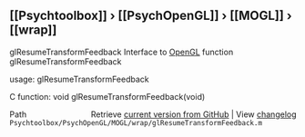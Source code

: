 ## [[Psychtoolbox]] &#8250; [[PsychOpenGL]] &#8250; [[MOGL]] &#8250; [[wrap]]

glResumeTransformFeedback  Interface to [OpenGL](OpenGL) function glResumeTransformFeedback  
  
usage:  glResumeTransformFeedback  
  
C function:  void glResumeTransformFeedback(void)  




<div class="code_header" style="text-align:right;">
  <span style="float:left;">Path&nbsp;&nbsp;</span> <span class="counter">Retrieve <a href=
  "https://raw.github.com/Psychtoolbox-3/Psychtoolbox-3/beta/Psychtoolbox/PsychOpenGL/MOGL/wrap/glResumeTransformFeedback.m">current version from GitHub</a> | View <a href=
  "https://github.com/Psychtoolbox-3/Psychtoolbox-3/commits/beta/Psychtoolbox/PsychOpenGL/MOGL/wrap/glResumeTransformFeedback.m">changelog</a></span>
</div>
<div class="code">
  <code>Psychtoolbox/PsychOpenGL/MOGL/wrap/glResumeTransformFeedback.m</code>
</div>

